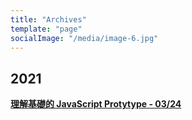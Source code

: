 ```yaml
---
title: "Archives"
template: "page"
socialImage: "/media/image-6.jpg"
---
```


## 2021

[**理解基礎的 JavaScript Protytype - 03/24**](https://blog.claygao.tw/posts/JavaScript-Prototype)